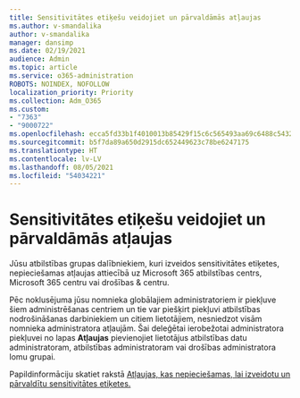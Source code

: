 ```yaml
---
title: Sensitivitātes etiķešu veidojiet un pārvaldāmās atļaujas
ms.author: v-smandalika
author: v-smandalika
manager: dansimp
ms.date: 02/19/2021
audience: Admin
ms.topic: article
ms.service: o365-administration
ROBOTS: NOINDEX, NOFOLLOW
localization_priority: Priority
ms.collection: Adm_O365
ms.custom:
- "7363"
- "9000722"
ms.openlocfilehash: ecca5fd33b1f4010013b85429f15c6c565493aa69c6488c5432a7bb29432f738
ms.sourcegitcommit: b5f7da89a650d2915dc652449623c78be6247175
ms.translationtype: HT
ms.contentlocale: lv-LV
ms.lasthandoff: 08/05/2021
ms.locfileid: "54034221"
---
```

# <a name="permissions-required-to-create-and-manage-sensitivity-labels"></a>Sensitivitātes etiķešu veidojiet un pārvaldāmās atļaujas

Jūsu atbilstības grupas dalībniekiem, kuri izveidos sensitivitātes etiķetes, nepieciešamas atļaujas attiecībā uz Microsoft 365 atbilstības centrs, Microsoft 365 centru vai drošības & centru.

Pēc noklusējuma jūsu nomnieka globālajiem administratoriem ir piekļuve šiem administrēšanas centriem un tie var piešķirt piekļuvi atbilstības nodrošināšanas darbiniekiem un citiem lietotājiem, nesniedzot visām nomnieka administratora atļaujām. Šai deleģētai ierobežotai administratora piekļuvei no lapas **Atļaujas** pievienojiet lietotājus atbilstības datu administratoram, atbilstības administratoram vai drošības administratora lomu grupai.

Papildinformāciju skatiet rakstā [Atļaujas, kas nepieciešamas, lai izveidotu un pārvaldītu sensitivitātes etiķetes.](https://docs.microsoft.com/microsoft-365/compliance/get-started-with-sensitivity-labels)